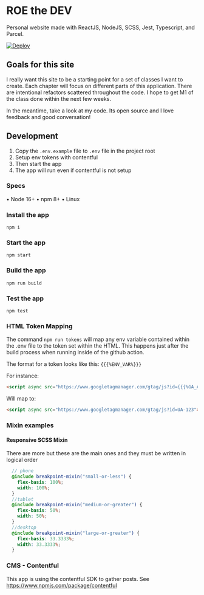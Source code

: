 # ROE the DEV
Personal website made with ReactJS, NodeJS, SCSS, Jest, Typescript, and Parcel.

[![Deploy](https://github.com/rardoz/roethedev/actions/workflows/deploy.yml/badge.svg)](https://github.com/rardoz/roethedev/actions/workflows/deploy.yml)


## Goals for this site

I really want this site to be a starting point for a set of classes I want to create. Each chapter will focus on different parts of this application. There are intentional refactors scattered throughout the code. I hope to get M1 of the class done within the next few weeks.

In the meantime, take a look at my code. Its open source and I love feedback and good conversation!

## Development
1. Copy the `.env.example` file to `.env` file in the project root
1. Setup env tokens with contentful
1. Then start the app
1. The app will run even if contentful is not setup

### Specs

• Node 16+
• npm 8+
• Linux

### Install the app
`npm i`
### Start the app
`npm start`

### Build the app
`npm run build`

### Test the app
`npm test`

### HTML Token Mapping
The command `npm run tokens` will map any env variable contained within the .env file to the token set within the HTML. This happens just after the build process when running inside of the github action.

The format for a token looks like this:
`{{{%ENV_VAR%}}}`

For instance:

```html
<script async src="https://www.googletagmanager.com/gtag/js?id={{{%GA_AD_SENSE_TRACKING_ID%}}}"></script>
```

Will map to:

```html
<script async src="https://www.googletagmanager.com/gtag/js?id=UA-123"></script>
```

### Mixin examples

#### Responsive SCSS Mixin
There are more but these are the main ones and they must be written in logical order

```scss
  // phone
  @include breakpoint-mixin("small-or-less") {
    flex-basis: 100%;
    width: 100%;
  }
  //tablet
  @include breakpoint-mixin("medium-or-greater") {
    flex-basis: 50%;
    width: 50%;
  }
  //desktop
  @include breakpoint-mixin("large-or-greater") {
    flex-basis: 33.3333%;
    width: 33.3333%;
  }
```

### CMS - Contentful

This app is using the contentful SDK to gather posts.
See https://www.npmjs.com/package/contentful
